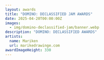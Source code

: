 ```yaml
---
layout: awards
title: "DOMINO: DECLASSIFIED JAM AWARDS"
date: 2025-04-20T00:00:00Z
images:
  - img/domino-declassified-jam/banner.webp
description: "DOMINO: DECLASSIFIED AWARDS"
artists:
  name: Mariken
  url: marikedrawinge.com
awardImageHeight: 330
---
```

